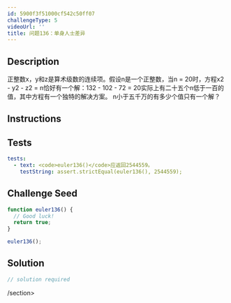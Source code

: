 ```yaml
---
id: 5900f3f51000cf542c50ff07
challengeType: 5
videoUrl: ''
title: 问题136：单身人士差异
---
```


## Description
<section id="description">正整数x，y和z是算术级数的连续项。假设n是一个正整数，当n = 20时，方程x2  -  y2  -  z2 = n恰好有一个解：132  -  102  -  72 = 20实际上有二十五个n低于一百的值，其中方程有一个独特的解决方案。 n小于五千万的有多少个值只有一个解？ </section>

## Instructions
<section id="instructions">
</section>

## Tests
<section id='tests'>

```yml
tests:
  - text: <code>euler136()</code>应返回2544559。
    testString: assert.strictEqual(euler136(), 2544559);

```

</section>

## Challenge Seed
<section id='challengeSeed'>

<div id='js-seed'>

```js
function euler136() {
  // Good luck!
  return true;
}

euler136();

```

</div>



</section>

## Solution
<section id='solution'>

```js
// solution required
```

/section>
